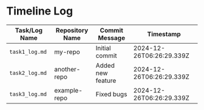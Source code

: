 # Timeline Log
| Task/Log Name       | Repository Name         | Commit Message                            | Timestamp              |
|----------------------|-------------------------|-------------------------------------------|------------------------|
| `task1_log.md`       | my-repo                | Initial commit                            | 2024-12-26T06:26:29.339Z    |
| `task2_log.md`       | another-repo           | Added new feature                         | 2024-12-26T06:26:29.339Z  |
| `task3_log.md`       | example-repo           | Fixed bugs                                | 2024-12-26T06:26:29.339Z  |

